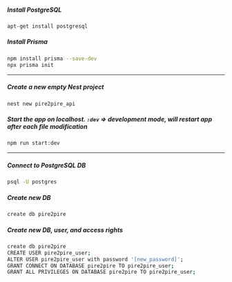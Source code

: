 ##### Install PostgreSQL
```bash
apt-get install postgresql
```

##### Install Prisma
```bash
npm install prisma --save-dev
npx prisma init 
```


<hr>


##### Create a new empty Nest project
```bash
nest new pire2pire_api
```

##### Start the app on localhost. `:dev` => development mode, will restart app after each file modification
```bash
npm run start:dev
```


<hr>


##### Connect to PostgreSQL DB
```bash
psql -U postgres
```

##### Create new DB
```bash
create db pire2pire
```

##### Create new DB, user, and access rights
```bash
create db pire2pire
CREATE USER pire2pire_user;
ALTER USER pire2pire_user with password '[new_password]';
GRANT CONNECT ON DATABASE pire2pire TO pire2pire_user;
GRANT ALL PRIVILEGES ON DATABASE pire2pire TO pire2pire_user;
```